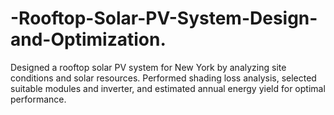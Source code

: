 # -Rooftop-Solar-PV-System-Design-and-Optimization.
Designed a rooftop solar PV system for New York by analyzing site conditions and solar resources. Performed shading loss analysis, selected suitable modules and inverter, and estimated annual energy yield for optimal performance.
